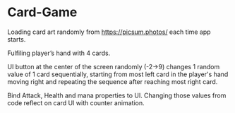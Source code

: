 # Card-Game

Loading card art randomly from https://picsum.photos/ each time app starts.

Fulfiling player’s hand with 4 cards. 

UI button at the center of the screen randomly (-2→9) changes 1 random value of 1 card sequentially, starting from most left card in the player's hand moving right and repeating the sequence after reaching most right card.

Bind Attack, Health and mana properties to UI. Changing those values from code reflect on card UI with counter animation.
